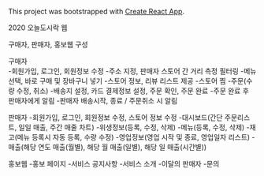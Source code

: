 This project was bootstrapped with [Create React App](https://github.com/facebook/create-react-app).

2020 오늘도시락 웹

구매자, 판매자, 홍보웹 구성

구매자<br>
-회원가입, 로그인, 회원정보 수정
-주소 지정, 판매자 스토어 간 거리 측정 필터링
-메뉴 선택, 바로 구매 및 장바구니 넣기
-스토어 정보, 리뷰 리스트 제공
-스토어 찜
-주문(수량 수정, 취소)
-배송지 설정, 카드 결제정보 설정, 주문 확인, 주문 완료
-주문 완료 후 판매자에게 알림
-판매자 배송시작, 종료 / 주문취소 시 알림

판매자
-회원가입, 로그인, 회원정보 수정, 스토어 정보 수정
-대시보드(간단 주문리스트, 일일 매출, 주간 매줄 차트)
-위생정보(등록, 수정, 삭제)
-메뉴(등록, 수정, 삭제)
-재고(메뉴 등록시 자동 등록, 수량 수정)
-영업정보(영업 시작 및 종료, 영업일자 리스트)
-매출(해당 연도 매출(월별), 해당 월 매출(일별), 해당 일 매출(시간별))

홍보웹
-홍보 페이지
-서비스 공지사항
-서비스 소개
-이달의 판매자
-문의
